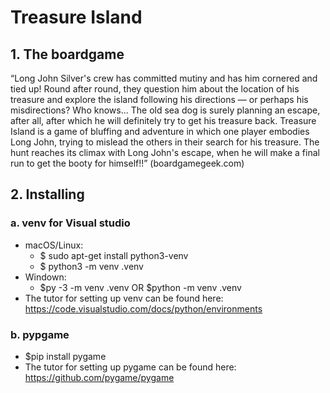 # Treasure Island

## 1. The boardgame
“Long John Silver's crew has committed mutiny and has him cornered and tied up!
Round after round, they question him about the location of his treasure and explore the island following his directions — or perhaps his misdirections? Who knows... The old sea dog is surely planning an escape, after all, after which he will definitely try to get his treasure back. Treasure Island is a game of bluffing and adventure in which one player embodies Long John, trying to mislead the others in their search for his treasure. The hunt reaches its climax with Long John's escape, when he will make a final run to get the booty for himself!!” (boardgamegeek.com)


## 2. Installing
   
### a. venv for Visual studio
   - macOS/Linux: 
      - $ sudo apt-get install python3-venv
      - $ python3 -m venv .venv
   - Windown: 
      - $py -3 -m venv .venv OR $python -m venv .venv
   - The tutor for setting up venv can be found here: https://code.visualstudio.com/docs/python/environments 
    
### b. pypgame
   - $pip install pygame
   - The tutor for setting up pygame can be found here: https://github.com/pygame/pygame





